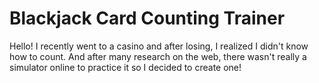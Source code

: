 # Blackjack Card Counting Trainer 

Hello! I recently went to a casino and after losing, I realized I didn't know how to count.
And after many research on the web, there wasn't really a simulator online to practice it so I decided to create one!
